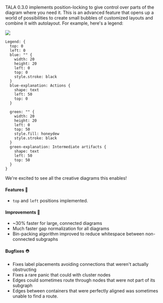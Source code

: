 TALA 0.3.0 implements position-locking to give control over parts of the diagram where you need it. This is an advanced feature that opens up a world of possibilities to create small bubbles of customized layouts and combine it with autolayout. For example, here's a legend:

<img src="https://raw.githubusercontent.com/terrastruct/TALA/master/docs/assets/legend.png" />

```d2
Legend: {
  top: 0
  left: 0
  blue: "" {
    width: 20
    height: 20
    left: 0
    top: 0
    style.stroke: black
  }
  blue-explanation: Actions {
    shape: text
    left: 50
    top: 0
  }

  green: "" {
    width: 20
    height: 20
    left: 0
    top: 50
    style.fill: honeydew
    style.stroke: black
  }
  green-explanation: Intermediate artifacts {
    shape: text
    left: 50
    top: 50
  }
}
```

We're excited to see all the creative diagrams this enables!

#### Features 🚀

- `top` and `left` positions implemented.

#### Improvements 🧹

- ~30% faster for large, connected diagrams
- Much faster gap normalization for all diagrams
- Bin-packing algorithm improved to reduce whitespace between non-connected subgraphs

#### Bugfixes ⛑️

- Fixes label placements avoiding connections that weren't actually obstructing
- Fixes a rare panic that could with cluster nodes
- Edges could sometimes route through nodes that were not part of its subgraph
- Edges between containers that were perfectly aligned was sometimes unable to find a route.
